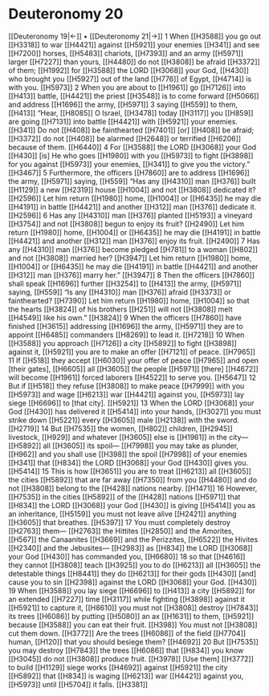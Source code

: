 # Deuteronomy 20
[[Deuteronomy 19|←]] • [[Deuteronomy 21|→]]
1 When [[H3588]] you go out [[H3318]] to war [[H4421]] against [[H5921]] your enemies [[H341]] and see [[H7200]] horses, [[H5483]] chariots, [[H7393]] and an army [[H5971]] larger [[H7227]] than yours, [[H4480]] do not [[H3808]] be afraid [[H3372]] of them; [[H1992]] for [[H3588]] the LORD [[H3068]] your God, [[H430]] who brought you [[H5927]] out of the land [[H776]] of Egypt, [[H4714]] is with you. [[H5973]] 
2 When you are about to [[H1961]] go [[H7126]] into [[H413]] battle, [[H4421]] the priest [[H3548]] is to come forward [[H5066]] and address [[H1696]] the army, [[H5971]] 
3 saying [[H559]] to them, [[H413]] “Hear, [[H8085]] O Israel, [[H3478]] today [[H3117]] you [[H859]] are going [[H7131]] into battle [[H4421]] with [[H5921]] your enemies. [[H341]] Do not [[H408]] be fainthearted [[H7401]] [or] [[H408]] be afraid; [[H3372]] do not [[H408]] be alarmed [[H2648]] or terrified [[H6206]] because of them. [[H6440]] 
4 For [[H3588]] the LORD [[H3068]] your God [[H430]] [is] He who goes [[H1980]] with you [[H5973]] to fight [[H3898]] for you  against [[H5973]] your enemies, [[H341]] to give you the victory.” [[H3467]] 
5 Furthermore, the officers [[H7860]] are to address [[H1696]] the army, [[H5971]] saying, [[H559]] “Has any [[H4310]] man [[H376]] built [[H1129]] a new [[H2319]] house [[H1004]] and not [[H3808]] dedicated it? [[H2596]] Let him return [[H1980]] home, [[H1004]] or [[H6435]] he may die [[H4191]] in battle [[H4421]] and another [[H312]] man [[H376]] dedicate it. [[H2596]] 
6 Has any [[H4310]] man [[H376]] planted [[H5193]] a vineyard [[H3754]] and not [[H3808]] begun to enjoy its fruit? [[H2490]] Let him return [[H1980]] home, [[H1004]] or [[H6435]] he may die [[H4191]] in battle [[H4421]] and another [[H312]] man [[H376]] enjoy its fruit. [[H2490]] 
7 Has any [[H4310]] man [[H376]] become pledged [[H781]] to a woman [[H802]] and not [[H3808]] married her? [[H3947]] Let him return [[H1980]] home, [[H1004]] or [[H6435]] he may die [[H4191]] in battle [[H4421]] and another [[H312]] man [[H376]] marry her.” [[H3947]] 
8 Then the officers [[H7860]] shall speak [[H1696]] further [[H3254]] to [[H413]] the army, [[H5971]] saying, [[H559]] “Is any [[H4310]] man [[H376]] afraid [[H3373]] or fainthearted? [[H7390]] Let him return [[H1980]] home, [[H1004]] so that the hearts [[H3824]] of his brothers [[H251]] will not [[H3808]] melt [[H4549]] like his own.” [[H3824]] 
9 When the officers [[H7860]] have finished [[H3615]] addressing [[H1696]] the army, [[H5971]] they are to appoint [[H6485]] commanders [[H8269]] to lead it. [[H7218]] 
10 When [[H3588]] you approach [[H7126]] a city [[H5892]] to fight [[H3898]] against it, [[H5921]] you are to make an offer [[H7121]] of peace. [[H7965]] 
11 If [[H518]] they accept [[H6030]] your offer of peace [[H7965]] and open [their gates], [[H6605]] all [[H3605]] the people [[H5971]] [there] [[H4672]] will become [[H1961]] forced laborers [[H4522]] to serve you. [[H5647]] 
12 But if [[H518]] they refuse [[H3808]] to make peace [[H7999]] with you [[H5973]] and wage [[H6213]] war [[H4421]] against you, [[H5973]] lay siege [[H6696]] to [that city]. [[H5921]] 
13 When the LORD [[H3068]] your God [[H430]] has delivered it [[H5414]] into your hands, [[H3027]] you must strike down [[H5221]] every [[H3605]] male [[H2138]] with the sword. [[H2719]] 
14 But [[H7535]] the women, [[H802]] children, [[H2945]] livestock, [[H929]] and whatever [[H3605]] else is [[H1961]] in the city— [[H5892]] all [[H3605]] its spoil— [[H7998]] you may take as plunder, [[H962]] and you shall use [[H398]] the spoil [[H7998]] of your enemies [[H341]] that [[H834]] the LORD [[H3068]] your God [[H430]] gives you. [[H5414]] 
15 This is how [[H3651]] you are to treat [[H6213]] all [[H3605]] the cities [[H5892]] that are far away [[H7350]] from you [[H4480]] and do not [[H3808]] belong to the [[H428]] nations nearby. [[H1471]] 
16 However, [[H7535]] in the cities [[H5892]] of the [[H428]] nations [[H5971]] that [[H834]] the LORD [[H3068]] your God [[H430]] is giving [[H5414]] you  as an inheritance, [[H5159]] you must not leave alive [[H2421]] anything [[H3605]] that breathes. [[H5397]] 
17 You must completely destroy [[H2763]] them— [[H2763]] the Hittites [[H2850]] and the Amorites, [[H567]] the Canaanites [[H3669]] and the Perizzites, [[H6522]] the Hivites [[H2340]] and the Jebusites— [[H2983]] as [[H834]] the LORD [[H3068]] your God [[H430]] has commanded you, [[H6680]] 
18 so that [[H4616]] they cannot [[H3808]] teach [[H3925]] you to do [[H6213]] all [[H3605]] the detestable things [[H8441]] they do [[H6213]] for their gods [[H430]] [and] cause you to sin [[H2398]] against the LORD [[H3068]] your God. [[H430]] 
19 When [[H3588]] you lay siege [[H6696]] to [[H413]] a city [[H5892]] for an extended [[H7227]] time [[H3117]] while fighting [[H3898]] against it [[H5921]] to capture it, [[H8610]] you must not [[H3808]] destroy [[H7843]] its trees [[H6086]] by putting [[H5080]] an ax [[H1631]] to them, [[H5921]] because [[H3588]] you can eat their fruit. [[H398]] You must not [[H3808]] cut them down. [[H3772]] Are the trees [[H6086]] of the field [[H7704]] human, [[H120]] that you should besiege them? [[H4692]] 
20 But [[H7535]] you may destroy [[H7843]] the trees [[H6086]] that [[H834]] you know [[H3045]] do not [[H3808]] produce fruit. [[H3978]] [Use them] [[H3772]] to build [[H1129]] siege works [[H4692]] against [[H5921]] the city [[H5892]] that [[H834]] is waging [[H6213]] war [[H4421]] against you, [[H5973]] until [[H5704]] it falls. [[H3381]] 
